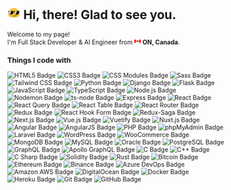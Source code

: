 <h1><img src="blob-sunglasses.gif" width="30"/> Hi, there! Glad to see you.</h1>

<p>Welcome to my page! </br> I'm Full Stack Developer & AI Engineer from <img src="canada-flag-icon-3.png" width="15"/> <b>ON, Canada</b>. </p>
<h3>Things I code with</h3>
<p>
  <img src="https://img.shields.io/badge/HTML5-E34F26?logo=html5&logoColor=fff&style=for-the-badge" alt="HTML5 Badge">
  <img src="https://img.shields.io/badge/CSS3-1572B6?logo=css3&logoColor=fff&style=for-the-badge" alt="CSS3 Badge">
  <img src="https://img.shields.io/badge/CSS%20Modules-000?logo=cssmodules&logoColor=fff&style=for-the-badge" alt="CSS Modules Badge">
  <img src="https://img.shields.io/badge/Sass-C69?logo=sass&logoColor=fff&style=for-the-badge" alt="Sass Badge">
  <img src="https://img.shields.io/badge/Tailwind%20CSS-06B6D4?logo=tailwindcss&logoColor=fff&style=for-the-badge" alt="Tailwind CSS Badge">

  <img src="https://img.shields.io/badge/Python-3776AB?logo=python&logoColor=fff&style=for-the-badge" alt="Python Badge">
  <img src="https://img.shields.io/badge/Django-092E20?logo=django&logoColor=fff&style=for-the-badge" alt="Django Badge">
  <img src="https://img.shields.io/badge/Flask-000?logo=flask&logoColor=fff&style=for-the-badge" alt="Flask Badge">

  <img src="https://img.shields.io/badge/JavaScript-F7DF1E?logo=javascript&logoColor=000&style=for-the-badge" alt="JavaScript Badge">
  <img src="https://img.shields.io/badge/TypeScript-3178C6?logo=typescript&logoColor=fff&style=for-the-badge" alt="TypeScript Badge">

  <img src="https://img.shields.io/badge/Node.js-393?logo=nodedotjs&logoColor=fff&style=for-the-badge" alt="Node.js Badge">
  <img src="https://img.shields.io/badge/Nodemon-76D04B?logo=nodemon&logoColor=fff&style=for-the-badge" alt="Nodemon Badge">
  <img src="https://img.shields.io/badge/ts--node-3178C6?logo=tsnode&logoColor=fff&style=for-the-badge" alt="ts-node Badge">
  <img src="https://img.shields.io/badge/Express-000?logo=express&logoColor=fff&style=for-the-badge" alt="Express Badge">

  <img src="https://img.shields.io/badge/React-61DAFB?logo=react&logoColor=000&style=for-the-badge" alt="React Badge">
  <img src="https://img.shields.io/badge/React%20Query-FF4154?logo=reactquery&logoColor=fff&style=for-the-badge" alt="React Query Badge">
  <img src="https://img.shields.io/badge/React%20Table-FF4154?logo=reacttable&logoColor=fff&style=for-the-badge" alt="React Table Badge">
  <img src="https://img.shields.io/badge/React%20Router-CA4245?logo=reactrouter&logoColor=fff&style=for-the-badge" alt="React Router Badge">
  <img src="https://img.shields.io/badge/Redux-764ABC?logo=redux&logoColor=fff&style=for-the-badge" alt="Redux Badge">
  <img src="https://img.shields.io/badge/React%20Hook%20Form-EC5990?logo=reacthookform&logoColor=fff&style=for-the-badge" alt="React Hook Form Badge">
  <img src="https://img.shields.io/badge/Redux--Saga-999?logo=reduxsaga&logoColor=fff&style=for-the-badge" alt="Redux-Saga Badge">
  <img src="https://img.shields.io/badge/Next.js-000?logo=nextdotjs&logoColor=fff&style=for-the-badge" alt="Next.js Badge">

  <img src="https://img.shields.io/badge/Vue.js-4FC08D?logo=vuedotjs&logoColor=fff&style=for-the-badge" alt="Vue.js Badge">
  <img src="https://img.shields.io/badge/Vuetify-1867C0?logo=vuetify&logoColor=fff&style=for-the-badge" alt="Vuetify Badge">
  <img src="https://img.shields.io/badge/Nuxt.js-00DC82?logo=nuxtdotjs&logoColor=fff&style=for-the-badge" alt="Nuxt.js Badge">

  <img src="https://img.shields.io/badge/Angular-DD0031?logo=angular&logoColor=fff&style=for-the-badge" alt="Angular Badge">
  <img src="https://img.shields.io/badge/AngularJS-E23237?logo=angularjs&logoColor=fff&style=for-the-badge" alt="AngularJS Badge">

  <img src="https://img.shields.io/badge/PHP-777BB4?logo=php&logoColor=fff&style=for-the-badge" alt="PHP Badge">
  <img src="https://img.shields.io/badge/phpMyAdmin-6C78AF?logo=phpmyadmin&logoColor=fff&style=for-the-badge" alt="phpMyAdmin Badge">
  <img src="https://img.shields.io/badge/Laravel-FF2D20?logo=laravel&logoColor=fff&style=for-the-badge" alt="Laravel Badge">
  <img src="https://img.shields.io/badge/WordPress-21759B?logo=wordpress&logoColor=fff&style=for-the-badge" alt="WordPress Badge">
  <img src="https://img.shields.io/badge/WooCommerce-96588A?logo=woocommerce&logoColor=fff&style=for-the-badge" alt="WooCommerce Badge">

  <img src="https://img.shields.io/badge/MongoDB-47A248?logo=mongodb&logoColor=fff&style=for-the-badge" alt="MongoDB Badge">
  <img src="https://img.shields.io/badge/MySQL-4479A1?logo=mysql&logoColor=fff&style=for-the-badge" alt="MySQL Badge">
  <img src="https://img.shields.io/badge/Oracle-F80000?logo=oracle&logoColor=fff&style=for-the-badge" alt="Oracle Badge">
  <img src="https://img.shields.io/badge/PostgreSQL-4169E1?logo=postgresql&logoColor=fff&style=for-the-badge" alt="PostgreSQL Badge">

  <img src="https://img.shields.io/badge/GraphQL-E10098?logo=graphql&logoColor=fff&style=for-the-badge" alt="GraphQL Badge">
  <img src="https://img.shields.io/badge/Apollo%20GraphQL-311C87?logo=apollographql&logoColor=fff&style=for-the-badge" alt="Apollo GraphQL Badge">

  <img src="https://img.shields.io/badge/C-A8B9CC?logo=c&logoColor=fff&style=for-the-badge" alt="C Badge">
  <img src="https://img.shields.io/badge/C%2B%2B-00599C?logo=cplusplus&logoColor=fff&style=for-the-badge" alt="C++ Badge">
  <img src="https://img.shields.io/badge/C%20Sharp-239120?logo=csharp&logoColor=fff&style=for-the-badge" alt="C Sharp Badge">

  <img src="https://img.shields.io/badge/Solidity-363636?logo=solidity&logoColor=fff&style=for-the-badge" alt="Solidity Badge">
  <img src="https://img.shields.io/badge/Rust-000?logo=rust&logoColor=fff&style=for-the-badge" alt="Rust Badge">
  <img src="https://img.shields.io/badge/Bitcoin-F7931A?logo=bitcoin&logoColor=fff&style=for-the-badge" alt="Bitcoin Badge">
  <img src="https://img.shields.io/badge/Ethereum-3C3C3D?logo=ethereum&logoColor=fff&style=for-the-badge" alt="Ethereum Badge">
  <img src="https://img.shields.io/badge/Binance-F0B90B?logo=binance&logoColor=fff&style=for-the-badge" alt="Binance Badge">

  <img src="https://img.shields.io/badge/Azure%20DevOps-0078D7?logo=azuredevops&logoColor=fff&style=for-the-badge" alt="Azure DevOps Badge">
  <img src="https://img.shields.io/badge/Amazon%20AWS-232F3E?logo=amazonaws&logoColor=fff&style=for-the-badge" alt="Amazon AWS Badge">
  <img src="https://img.shields.io/badge/DigitalOcean-0080FF?logo=digitalocean&logoColor=fff&style=for-the-badge" alt="DigitalOcean Badge">
  <img src="https://img.shields.io/badge/Docker-2496ED?logo=docker&logoColor=fff&style=for-the-badge" alt="Docker Badge">
  <img src="https://img.shields.io/badge/Heroku-430098?logo=heroku&logoColor=fff&style=for-the-badge" alt="Heroku Badge">

  <img src="https://img.shields.io/badge/Git-F05032?logo=git&logoColor=fff&style=for-the-badge" alt="Git Badge">
  <img src="https://img.shields.io/badge/GitHub-181717?logo=github&logoColor=fff&style=for-the-badge" alt="GitHub Badge">
</p>
